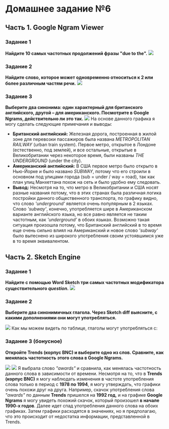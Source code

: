 # Домашнее задание №6
## Часть 1. Google Ngram Viewer
### Задание 1
**Найдите 10 самых частотных продолжений фразы "due to the".** 
![](https://github.com/nastyaprokhorova/hw6/blob/master/граф1.png)

### Задание 2
**Найдите слово, которое может одновременно относиться к 2 или более различным частям речи.**
![](https://github.com/nastyaprokhorova/hw6/blob/master/граф2.png)

### Задание 3
**Выберите два синонима: один характерный для британского английского, другой – для американского. Посмотрите в Google Ngrams, действительно ли это так.**
![](https://github.com/nastyaprokhorova/hw6/blob/master/граф3.png)
На основе данного графика я могу сделать следующие примечания и выводы:
+ **Британский английский:** Железная дорога, построенная в жилой зоне для перевозки пассажиров была названа *METROPOLITAN RAILWAY* (urban train system). Первое метро, открытое в Лондоне (естественно, под землей), и все остальные, открытые в Великобритании через некоторое время, были названы *THE UNDERGROUND* (under the city).
+ **Американский английский:** В США первое метро было открыто в Нью-Йорке и было названо *SUBWAY*, потому что его строили в основном под улицами города (sub = under / way = road), так как план улиц Манхеттана похож на сеть и было удобно ему следовать.
+ **Вывод:** Несмотря на то, что метро в Великобритании и США носят разные названия потому, что в этих странах была различная логика постройки данного общественного транспорта, по графику видно, что слово *'underground'* является очень популярным в 2 языках. Слово *'subway'*, конечно, употребляется шире в Американском варианте английского языка, но все равно является не таким частотным, как *'underground'* в обоих языках. Возможно такая ситуация произошла потому, что Британский английский в то время еще очень сильно влиял на Американский и новое слово *'subway'* было вытеснено из широкого употребления своим устоявшимся уже в то время эквивалентом.

## Часть 2. Sketch Engine
### Задание 1
**Найдите с помощью Word Sketch три самых частотных модификатора существительного *question*.** 
![](https://github.com/nastyaprokhorova/hw6/blob/master/Question1.png)

### Задание 2
**Выберите два синонимичных глагола. Через Sketch diff выясните, с какими дополнениями они могут употребляться.**

![](https://github.com/nastyaprokhorova/hw6/blob/master/дшлу.png)
Как мы можем видеть по таблице, глаголы могут употребляться с:


### Задание 3 (бонусное)
**Откройте Trends (корпус BNC) и выберите одно из слов. Сравните, как менялась частотность этого слова в Google Ngrams.**

![](https://github.com/nastyaprokhorova/hw6/blob/master/awards1.png)
![](https://github.com/nastyaprokhorova/hw6/blob/master/awards.png)
Я выбрала слово *"awards"* и сравнила, как менялась  частотность данного слова в зависимости от времени. Несмотря на то, что в **Trends (корпус BNC)** я могу наблюдать изменения в частоте употребления слова только в период с **1978 по 1994**, я могу утверждать, что графики очень похожи друг на друга. Например, скачок употребления слова *"awards"* по данным **Trends** пришелся на **1992 год**, и на графике **Google Ngrams** я могу увидеть похожий скачок, который произошел **в начале 1990-х годов**. Далее идет спад употребления данного слова на обоих графиках. Затем графики расходятся в значениях, но я предполагаю, что это происходит от недостатка информации, представленной в Trends.
